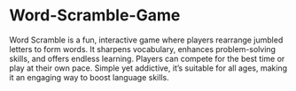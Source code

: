 # Word-Scramble-Game
Word Scramble is a fun, interactive game where players rearrange jumbled letters to form words. It sharpens vocabulary, enhances problem-solving skills, and offers endless learning. Players can compete for the best time or play at their own pace. Simple yet addictive, it’s suitable for all ages, making it an engaging way to boost language skills.
